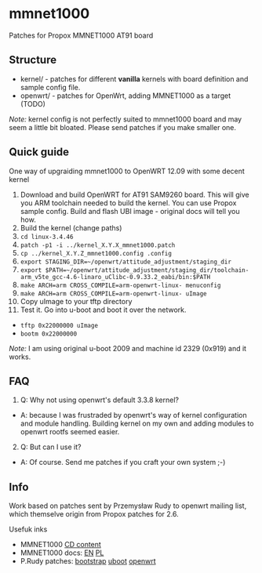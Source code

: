 mmnet1000
=========

Patches for Propox MMNET1000 AT91 board

Structure
---------

* kernel/ - patches for different **vanilla** kernels with board definition and sample config file.
* openwrt/ - patches for OpenWrt, adding MMNET1000 as a target (TODO)


*Note:* kernel config is not perfectly suited to mmnet1000 board and may seem a little bit bloated. Please send patches if you make smaller one.

Quick guide
-----------
One way of upgraiding mmnet1000 to OpenWRT 12.09 with some decent kernel

1. Download and build OpenWRT for AT91 SAM9260 board. This will give you ARM toolchain needed to build the kernel. You can use Propox sample config. Build and flash UBI image - original docs will tell you how.
2. Build the kernel (change paths)
  1. `cd linux-3.4.46`
  2. `patch -p1 -i ../kernel_X.Y.X_mmnet1000.patch`
  3. `cp ../kernel_X.Y.Z_mmnet1000.config .config`
  4. `export STAGING_DIR=~/openwrt/attitude_adjustment/staging_dir`
  5. `export $PATH=~/openwrt/attitude_adjustment/staging_dir/toolchain-arm_v5te_gcc-4.6-linaro_uClibc-0.9.33.2_eabi/bin:$PATH`
  5. `make ARCH=arm CROSS_COMPILE=arm-openwrt-linux- menuconfig`
  6. `make ARCH=arm CROSS_COMPILE=arm-openwrt-linux- uImage`
  7. Copy uImage to your tftp directory
3. Test it. Go into u-boot and boot it over the network.
 * `tftp 0x22000000 uImage`
 * `bootm 0x22000000`

*Note:* I am using original u-boot 2009 and machine id 2329 (0x919) and it works. 

FAQ
---
1. Q: Why not using openwrt's default 3.3.8 kernel?
  * A: because I was frustraded by openwrt's way of kernel configuration and module handling. Building kernel on my own and adding modules to openwrt rootfs seemed easier. 
2. Q: But can I use it?
  * A: Of course. Send me patches if you craft your own system ;-)

Info
----
Work based on patches sent by Przemysław Rudy to openwrt mailing list, which themselve origin from Propox patches for 2.6.

Usefuk inks
* MMNET1000 [CD content](http://www.propox.com/download/software/MMnet1000/)
* MMNET1000 docs: [EN](http://www.propox.com/download/docs/MMnet1000_linux_en.pdf) [PL](http://www.propox.com/download/docs/MMnet1000_linux_pl.pdf)
* P.Rudy patches: [bootstrap](http://patchwork.openwrt.org/patch/1241/) [uboot](http://patchwork.openwrt.org/patch/1240/) [openwrt](https://lists.openwrt.org/pipermail/openwrt-devel/2012-January/013641.html)
